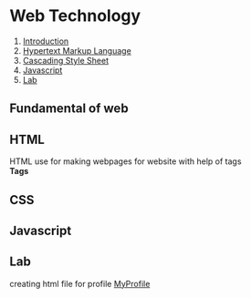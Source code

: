 # Web Technology  

1. [Introduction](#fundamental-of-web)
1. [Hypertext Markup Language](#html)  
1. [Cascading Style Sheet](#css)  
1. [Javascript](#javascript)  
1. [Lab](#lab)

## Fundamental of web  

## HTML

HTML use for making webpages for website with help of tags  
**Tags**

## CSS

## Javascript

## Lab

creating html file for profile  [MyProfile](myprofile.html)

